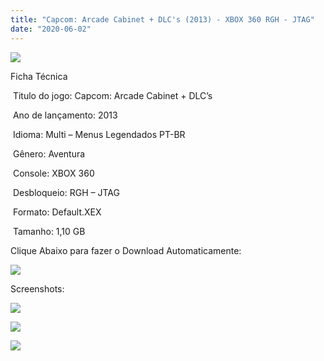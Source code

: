 ```yaml
---
title: "Capcom: Arcade Cabinet + DLC's (2013) - XBOX 360 RGH - JTAG"
date: "2020-06-02"
---
```


[![](https://1.bp.blogspot.com/-oBj4yxyD8YY/XtbajJ6S78I/AAAAAAAAJTk/FqVmiano1_UKTLIMShvGB-R0ZzwtNw-aACK4BGAsYHg/s320/Capa-Snipers-Xfdsgdfgbox-360.png)](https://1.bp.blogspot.com/-oBj4yxyD8YY/XtbajJ6S78I/AAAAAAAAJTk/FqVmiano1_UKTLIMShvGB-R0ZzwtNw-aACK4BGAsYHg/Capa-Snipers-Xfdsgdfgbox-360.png)

Ficha Técnica

 Titulo do jogo: Capcom: Arcade Cabinet + DLC’s

 Ano de lançamento: 2013

 Idioma: Multi – Menus Legendados PT-BR

 Gênero: Aventura

 Console: XBOX 360

 Desbloqueio: RGH – JTAG

 Formato: Default.XEX

 Tamanho: 1,10 GB

Clique Abaixo para fazer o Download Automaticamente:

[![](https://1.bp.blogspot.com/-eNerQjlxWXg/Xsyoy1YwxPI/AAAAAAAAG8o/qs-0XGNQDR4jSn0uGinE3EzKZZ6GoZnEACPcBGAYYCw/s1600/LINK1.png)](https://zee.gl/h75lrh)

Screenshots:

[![](https://1.bp.blogspot.com/-f21KLzmT4LQ/XtbakTnO5iI/AAAAAAAAJTo/pyrt8nHJ37ULrzywisEWpVOWF7jQaYD4wCK4BGAsYHg/w400-h225/maxresdefault{df0b4067d4cf89da3ca8e6c7a68e90e99b01985f87ec33497998002e9f13b411}2B{df0b4067d4cf89da3ca8e6c7a68e90e99b01985f87ec33497998002e9f13b411}25281{df0b4067d4cf89da3ca8e6c7a68e90e99b01985f87ec33497998002e9f13b411}2529.jpg)](https://1.bp.blogspot.com/-f21KLzmT4LQ/XtbakTnO5iI/AAAAAAAAJTo/pyrt8nHJ37ULrzywisEWpVOWF7jQaYD4wCK4BGAsYHg/maxresdefault{df0b4067d4cf89da3ca8e6c7a68e90e99b01985f87ec33497998002e9f13b411}2B{df0b4067d4cf89da3ca8e6c7a68e90e99b01985f87ec33497998002e9f13b411}25281{df0b4067d4cf89da3ca8e6c7a68e90e99b01985f87ec33497998002e9f13b411}2529.jpg)

[![](https://1.bp.blogspot.com/-k35pVFc6C3s/Xtbak13wwFI/AAAAAAAAJTs/CxYqgT20dSkmmQDYnVCsv5dfXCaPjiCmACK4BGAsYHg/w400-h225/maxresdefault{df0b4067d4cf89da3ca8e6c7a68e90e99b01985f87ec33497998002e9f13b411}2B{df0b4067d4cf89da3ca8e6c7a68e90e99b01985f87ec33497998002e9f13b411}25282{df0b4067d4cf89da3ca8e6c7a68e90e99b01985f87ec33497998002e9f13b411}2529.jpg)](https://1.bp.blogspot.com/-k35pVFc6C3s/Xtbak13wwFI/AAAAAAAAJTs/CxYqgT20dSkmmQDYnVCsv5dfXCaPjiCmACK4BGAsYHg/maxresdefault{df0b4067d4cf89da3ca8e6c7a68e90e99b01985f87ec33497998002e9f13b411}2B{df0b4067d4cf89da3ca8e6c7a68e90e99b01985f87ec33497998002e9f13b411}25282{df0b4067d4cf89da3ca8e6c7a68e90e99b01985f87ec33497998002e9f13b411}2529.jpg)

[![](https://1.bp.blogspot.com/-aX21bbu9-ng/XtbalinauBI/AAAAAAAAJTw/F9qAngjWrxYgZouh0xUvVItJP3x6_10cACK4BGAsYHg/w400-h225/maxresdefault{df0b4067d4cf89da3ca8e6c7a68e90e99b01985f87ec33497998002e9f13b411}2B{df0b4067d4cf89da3ca8e6c7a68e90e99b01985f87ec33497998002e9f13b411}25283{df0b4067d4cf89da3ca8e6c7a68e90e99b01985f87ec33497998002e9f13b411}2529.jpg)](https://1.bp.blogspot.com/-aX21bbu9-ng/XtbalinauBI/AAAAAAAAJTw/F9qAngjWrxYgZouh0xUvVItJP3x6_10cACK4BGAsYHg/maxresdefault{df0b4067d4cf89da3ca8e6c7a68e90e99b01985f87ec33497998002e9f13b411}2B{df0b4067d4cf89da3ca8e6c7a68e90e99b01985f87ec33497998002e9f13b411}25283{df0b4067d4cf89da3ca8e6c7a68e90e99b01985f87ec33497998002e9f13b411}2529.jpg)
